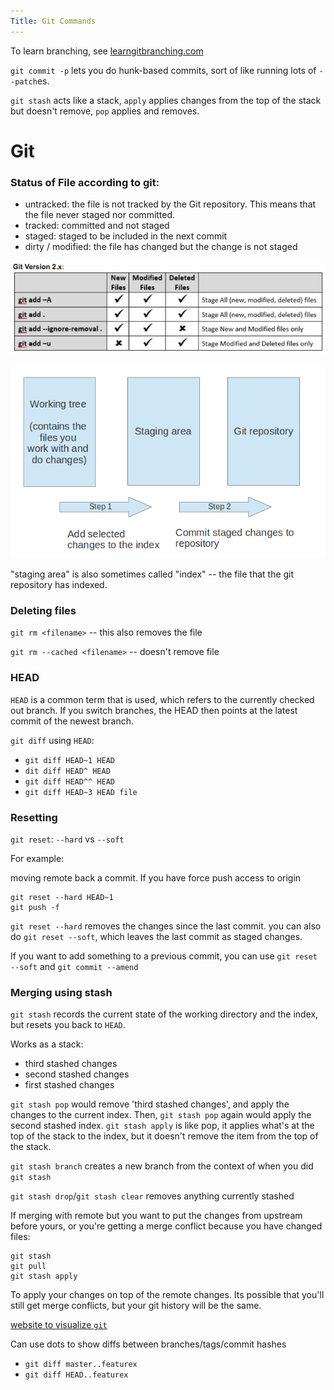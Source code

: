 ```yaml
---
Title: Git Commands
---
```


To learn branching, see [learngitbranching.com](https://learngitbranching.js.org/)

`git commit -p` lets you do hunk-based commits, sort of like running lots of `--patch`es.

`git stash` acts like a stack, `apply` applies changes from the top of the stack but doesn't remove, `pop` applies and removes.

# Git

### Status of File according to git:

- untracked: the file is not tracked by the Git repository. This means that the file never staged nor committed.
- tracked: committed and not staged
- staged: staged to be included in the next commit
- dirty / modified: the file has changed but the change is not staged

![adding files in bulk](images/git_add.png)

![adding files](images/commit.png)

"staging area" is also sometimes called "index" -- the file that the git repository has indexed.

### Deleting files

`git rm <filename>` -- this also removes the file

`git rm --cached <filename>` -- doesn't remove file

### HEAD

`HEAD` is a common term that is used, which refers to the currently checked out branch. If you switch branches, the HEAD then points at the latest commit of the newest branch.

`git diff` using `HEAD`:

- `git diff HEAD~1 HEAD`
- `dit diff HEAD^ HEAD`
- `git diff HEAD^^ HEAD`
- `git diff HEAD~3 HEAD file`

### Resetting

`git reset`: `--hard` vs `--soft`

For example:

moving remote back a commit. If you have force push access to origin

```
git reset --hard HEAD~1
git push -f
```

`git reset --hard` removes the changes since the last commit. you can also do `git reset --soft`, which leaves the last commit as staged changes.

If you want to add something to a previous commit, you can use `git reset --soft` and `git commit --amend`

### Merging using stash

`git stash` records the current state of the working directory and the index, but resets you back to `HEAD`.

Works as a stack:

- third stashed changes
- second stashed changes
- first stashed changes

`git stash pop` would remove 'third stashed changes', and apply the changes to the current index. Then, `git stash pop` again would apply the second stashed index. `git stash apply` is like pop, it applies what's at the top of the stack to the index, but it doesn't remove the item from the top of the stack.

`git stash branch` creates a new branch from the context of when you did `git stash`

`git stash drop`/`git stash clear` removes anything currently stashed

If merging with remote but you want to put the changes from upstream before yours, or you're getting a merge conflict because you have changed files:

```
git stash
git pull
git stash apply
```

To apply your changes on top of the remote changes. Its possible that you'll still get merge conflicts, but your git history will be the same.

[website to visualize `git`](https://git-school.github.io/visualizing-git/)

Can use dots to show diffs between branches/tags/commit hashes

- `git diff master..featurex`
- `git diff HEAD..featurex`
